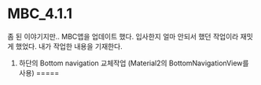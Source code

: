 # MBC_4.1.1
좀 된 이야기지만.. MBC앱을 업데이트 했다.
입사한지 얼마 안되서 했던 작업이라 재밋게 했었다.
내가 작업한 내용을 기재한다.

1. 하단의 Bottom navigation 교체작업 (Material2의 BottomNavigationView를 사용)
=====
